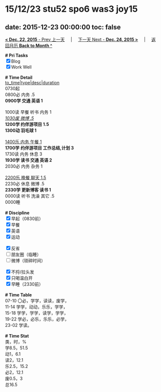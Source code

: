 # 15/12/23 stu52 spo6 was3 joy15

date: 2015-12-23 00:00:00
toc: false
---
[**< Dec. 22, 2015** - Prev 上一天](/lifelogs/2015/12/d22.md) &nbsp; &nbsp; | &nbsp; &nbsp; [下一天 Next - **Dec. 24, 2015 >**](/lifelogs/2015/12/d24.md) &nbsp; &nbsp; |  &nbsp; &nbsp; [返回月历 **Back to Month ^**](/lifelogs/2015/12/index.md)
<br/><div><b># Pri Tasks</b></div><div><input checked="true" type="checkbox"/>Blog</div><div><input checked="true" type="checkbox"/>Work Well</div><div><br/></div><div><b># Time Detail</b></div><div><u>to_time|type|desc|duration</u></div><div>0730起</div><div>0800必 内务 .5</div><div><b>0900学 交通 英语 1</b></div><div><br/></div><div>1000读 早餐 听书 内务 1</div><div><u><i>1030废 微博 .5</i></u></div><div><b>1200学 约伴游项目 1.5</b></div><div><b>1300动 羽毛球 1</b></div><div><br/></div><div><u>1400乐 内务 午餐 1</u></div><div><b>1700学</b> <b>约伴游项目 工作总结,计划 3</b></div><div>1730读 内务 休息 3</div><div><b>1930学 读书 交通 英语 2</b></div><div>2030必 内务 杂务 1</div><div><br/></div><div><u>2200乐 晚餐 聊天 1.5</u></div><div>2230必 休息 微博 .5</div><div><b>2330学 更新博客 读书 1</b></div><div>0000读 听书 洗澡 其它 .5</div><div>0000睡</div><div><br/></div><div><b># Discipline</b></div><div><input checked="true" type="checkbox"/>早起（0830前）</div><div><input checked="true" type="checkbox"/>早餐</div><div><input checked="true" type="checkbox"/>英语</div><div><input checked="true" type="checkbox"/>运动</div><div><br/></div><div><input checked="true" type="checkbox"/>反省</div><div><input type="checkbox"/>朋友圈（临睡）</div><div><input type="checkbox"/>微博（琐碎时间）</div><div><br/></div><div><input checked="true" type="checkbox"/>不捋/拉头发</div><div><input checked="true" type="checkbox"/>只喝温白开</div><div><input checked="true" type="checkbox"/>早睡（2330前）</div><div><br/></div><div><b># Time Table</b></div><div>07-10 〇必，学学，读读，废学，</div><div>11-14 学学，动动，乐乐，学学，</div><div>15-18 学学，学学，读学，学学，</div><div>19-22 学必，必乐，乐乐，必学，</div><div>23-02 学读。</div><div><br/></div><div><b># Time Stat</b></div><div>类，时，%</div><div>学8.5，51.5</div><div>动1，6.1</div><div>读2，12.1</div><div>乐2.5，15.2</div><div>必2，12.1</div><div>废0.5，3</div><div>总16.5</div>

